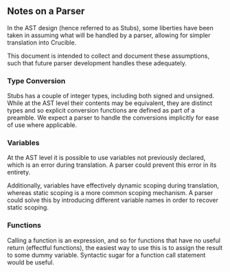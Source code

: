 ## Notes on a Parser 
In the AST design (hence referred to as Stubs), some liberties have been taken in assuming what will be handled by a parser, allowing for simpler translation into Crucible.

This document is intended to collect and document these assumptions, such that future parser development handles these adequately.

### Type Conversion
Stubs has a couple of integer types, including both signed and unsigned. While at the AST level their contents may be equivalent, they are distinct types 
and so explicit conversion functions are defined as part of a preamble. We expect a parser to handle the conversions implicitly for ease of use where applicable.

### Variables
At the AST level it is possible to use variables not previously declared, which is an error during translation. A parser could prevent this error in its entirety.

Additionally, variables have effectively dynamic scoping during translation, whereas static scoping is a more common scoping mechanism. A parser could solve this 
by introducing different variable names in order to recover static scoping.

### Functions 
Calling a function is an expression, and so for functions that have no useful return (effectful functions), the easiest way to use this is to assign the result to some dummy variable.
Syntactic sugar for a function call statement would be useful.